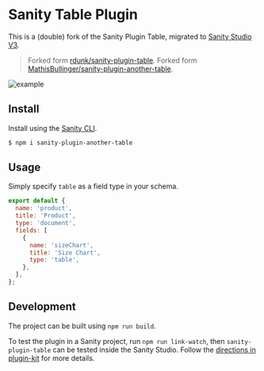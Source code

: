 # Sanity Table Plugin

This is a (double) fork of the Sanity Plugin Table, migrated to [Sanity Studio V3](https://beta.sanity.io/docs/platform/studio/v2-to-v3).

> Forked form [rdunk/sanity-plugin-table](https://github.com/rdunk/sanity-plugin-table).
> Forked form [MathisBullinger/sanity-plugin-another-table](https://github.com/MathisBullinger/sanity-plugin-another-table).

![example](https://user-images.githubusercontent.com/8467307/48703530-e369be00-ebeb-11e8-8299-14812461aee8.gif)

## Install

Install using the [Sanity CLI](https://www.sanity.io/docs/cli).

```bash
$ npm i sanity-plugin-another-table
```

## Usage

Simply specify `table` as a field type in your schema.

```js
export default {
  name: 'product',
  title: 'Product',
  type: 'document',
  fields: [
    {
      name: 'sizeChart',
      title: 'Size Chart',
      type: 'table',
    },
  ],
};
```

## Development

The project can be built using `npm run build`.

To test the plugin in a Sanity project, run `npm run link-watch`, then `sanity-plugin-table` can be tested inside the Sanity Studio. Follow the [directions in plugin-kit](https://github.com/sanity-io/plugin-kit#testing-a-plugin-in-sanity-studio) for more details.
